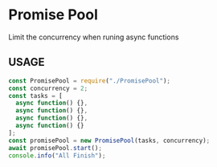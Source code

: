 # Promise Pool

Limit the concurrency when runing async functions

## USAGE

```javascript
const PromisePool = require("./PromisePool");
const concurrency = 2;
const tasks = [
  async function() {},
  async function() {},
  async function() {},
  async function() {}
];
const promisePool = new PromisePool(tasks, concurrency);
await promisePool.start();
console.info("All Finish");
```
